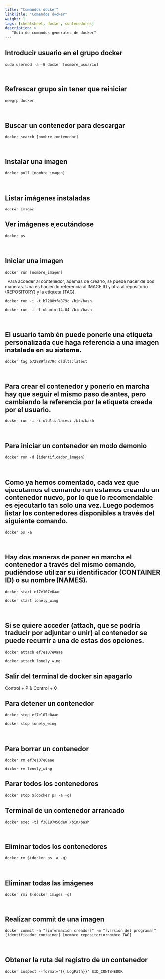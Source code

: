 ```yaml
---
title: "Comandos docker"
linkTitle: "Comandos docker"
weight: 1 
tags: [cheatsheet, docker, contenedores]
description: >
   "Guía de comandos generales de docker" 
---
```


## Introducir usuario en el grupo docker
``` shell
sudo usermod -a -G docker [nombre_usuario]
```
 
## Refrescar grupo sin tener que reiniciar
``` shell
newgrp docker
```
 
## Buscar un contenedor para descargar
``` shell
docker search [nombre_contenedor]
```
 
## Instalar una imagen
``` shell
docker pull [nombre_imagen]
```
 
## Listar imágenes instaladas
``` shell
docker images
```

## Ver imágenes ejecutándose
``` shell
docker ps
```
 
## Iniciar una imagen
``` shell
docker run [nombre_imagen]
```
 
Para acceder al contenedor, además de crearlo, se puede hacer de dos maneras. Una es haciendo referencia al IMAGE ID y otra al repositorio (REPOSITORY) y la etiqueta (TAG).
``` shell
docker run -i -t b72889fa879c /bin/bash
```
``` shell
docker run -i -t ubuntu:14.04 /bin/bash
```
 
## El usuario también puede ponerle una etiqueta personalizada que haga referencia a una imagen instalada en su sistema.
``` shell
docker tag b72889fa879c oldlts:latest
```
 
## Para crear el contenedor y ponerlo en marcha hay que seguir el mismo paso de antes, pero cambiando la referencia por la etiqueta creada por el usuario.
``` shell
docker run -i -t oldlts:latest /bin/bash
```
 
## Para iniciar un contenedor en modo demonio
``` shell
docker run -d [identificador_imagen]
```
 
 
## Como ya hemos comentado, cada vez que ejecutamos el comando run estamos creando un contenedor nuevo, por lo que lo recomendable es ejecutarlo tan solo una vez. Luego podemos listar los contenedores disponibles a través del siguiente comando.
``` shell
docker ps -a
```
 
## Hay dos maneras de poner en marcha el contenedor a través del mismo comando, pudiéndose utilizar su identificador (CONTAINER ID) o su nombre (NAMES).
``` shell
docker start ef7e107e0aae
```
``` shell
docker start lonely_wing
```
 
## Si se quiere acceder  (attach, que se podría traducir por adjuntar o unir) al contenedor se puede recurrir a una de estas dos opciones.
``` shell
docker attach ef7e107e0aae
```
``` shell
docker attach lonely_wing
```

##  Salir del terminal de docker sin apagarlo
Control + P  & Control + Q 

## Para detener un contenedor
``` shell
docker stop ef7e107e0aae
```

``` shell
docker stop lonely_wing
```
 
## Para borrar un contenedor
``` shell
docker rm ef7e107e0aae
```
``` shell
docker rm lonely_wing
```

## Parar todos los contenedores
``` shell
docker stop $(docker ps -a -q)
```

## Terminal de un contenedor arrancado
``` shell
docker exec -ti f38197856de0 /bin/bash
```
 
## Eliminar todos los contenedores
``` shell
docker rm $(docker ps -a -q)
```
 
## Eliminar todas las imágenes
``` shell
docker rmi $(docker images -q)
```
 
## Realizar commit de una imagen
``` shell
docker commit -a "[información creador]" -m "[versión del programa]" [identificador_container] [nombre_repositorio:nombre_TAG]
```
 
## Obtener la ruta del registro de un contenedor
``` shell
docker inspect --format='{{.LogPath}}' $ID_CONTENEDOR
```
